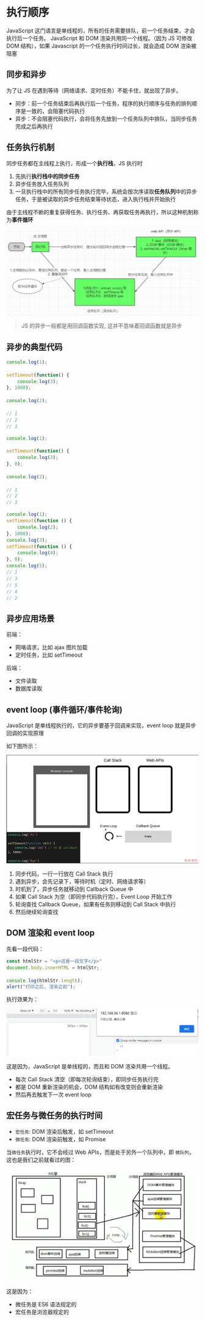 # 执行顺序

JavaScript 这门语言是单线程的，所有的任务需要排队，前一个任务结束，才会执行后一个任务。
JavaScript 和 DOM 渲染共用同一个线程。（因为 JS 可修改 DOM 结构），如果 Javascript 的一个任务执行时间过长，就会造成 DOM 渲染被阻塞

## 同步和异步

为了让 JS 在遇到等待（网络请求、定时任务）不能卡住，就出现了异步。

* 同步：前一个任务结束后再执行后一个任务，程序的执行顺序与任务的排列顺序是一致的，会阻塞代码执行
* 异步：不会阻塞代码执行，会将任务先放到一个任务队列中排队，当同步任务完成之后再执行

## 任务执行机制

同步任务都在主线程上执行，形成一个**执行栈**，JS 执行时

1. 先执行**执行栈中的同步任务**
2. 异步任务放入任务队列
3. 一旦执行栈中的所有同步任务执行完毕，系统会按次序读取**任务队列**中的异步任务，于是被读取的异步任务结束等待状态，进入执行栈并开始执行

由于主线程不断的重复获得任务、执行任务、再获取任务再执行，所以这种机制称为**事件循环**

![](./img/execution-sequence1.png)

> JS 的异步一般都是用回调函数实现, 这并不意味着回调函数就是异步

## 异步的典型代码

```javascript
console.log(1);

setTimeout(function() {
    console.log(3);
}, 1000);

console.log(2);

// 1
// 2
// 3
```

```javascript
console.log(1);

setTimeout(function() {
    console.log(3);
}, 0);

console.log(2);

// 1
// 2
// 3
```

```javascript
console.log(1);
setTimeout(function () {
    console.log(2);
}, 1000);
console.log(3);
setTimeout(function () {
    console.log(4);
}, 0);
console.log(5);
// 1
// 3
// 5
// 4
// 2
```

## 异步应用场景

前端：

* 网咯请求，比如 ajax 图片加载
* 定时任务，比如 setTimeout

后端：

* 文件读取
* 数据库读取

## event loop (事件循环/事件轮询)

JavaScript 是单线程执行的，它的异步要基于回调来实现，event loop 就是异步回调的实现原理

如下图所示：

![](./img/execution-sequence2.png)

1. 同步代码，一行一行放在 Call Stack 执行
2. 遇到异步，会先记录下，等待时机（定时、网络请求等）
3. 时机到了，异步任务就移动到 Callback Queue 中
4. 如果 Call Stack 为空（即同步代码执行完），Event Loop 开始工作
5. 轮询查找 Callback Queue，如果有任务则移动到 Call Stack 中执行
6. 然后继续轮询查找

## DOM 渲染和 event loop

先看一段代码：

```javascript
const htmlStr = "<p>这是一段文字</p>"
document.body.innerHTML = htmlStr;

console.log(htmlStr.length);
alert("打印之后, 渲染之前");
```

执行效果为：

![](./img/execution-sequence3.png)

这是因为，JavaScript 是单线程的，而且和 DOM 渲染共用一个线程。

* 每次 Call Stack 清空（即每次轮询结束），即同步任务执行完
* 都是 DOM 重新渲染的机会，DOM 结构如有改变则会重新渲染
* 然后再去触发下一次 event loop

## 宏任务与微任务的执行时间

* `宏任务`: DOM 渲染后触发，如 setTimeout
* `微任务`: DOM 渲染前触发，如 Promise

当`微任务`执行时，它不会经过 Web APIs，而是处于另外一个队列中，即 `微队列`，这也是我们之前就看过的图：

![](./img/execution-sequence4.png)

这是因为：

* 微任务是 ES6 语法规定的
* 宏任务是浏览器规定的

